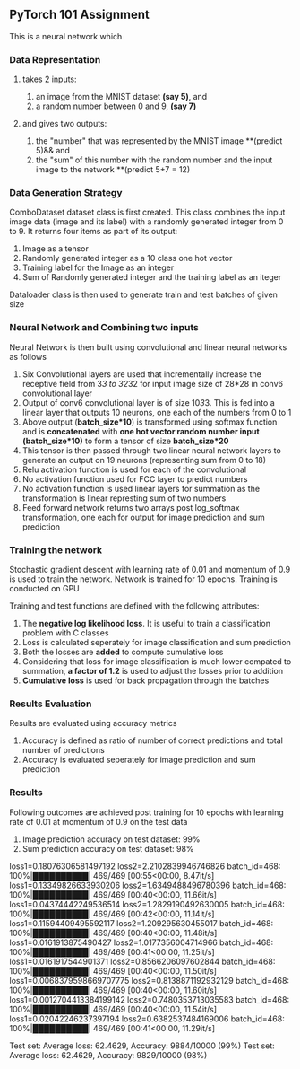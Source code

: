 
## PyTorch 101 Assignment

This is a neural network which 

### Data Representation
1. takes 2 inputs:

	1. an image from the MNIST dataset **(say 5)**, and
	2. a random number between 0 and 9, **(say 7)**

2. and gives two outputs:
	1. the "number" that was represented by the MNIST image **(predict 5)&& and
	2. the "sum" of this number with the random number and the input image to the network **(predict 5+7 = 12)

### Data Generation Strategy

ComboDataset dataset class is first created. This class combines the input image data (image and its label) with a randomly generated integer from 0 to 9. It returns four items as part of its output: 
1. Image as a tensor
2. Randomly generated integer as a 10 class one hot vector
3. Training label for the Image as an integer
4. Sum of Randomly generated integer and the training label as an iteger

Dataloader class is then used to generate train and test batches of given size  

### Neural Network and Combining two inputs
Neural Network is then built using convolutional and linear neural networks as follows  

1. Six Convolutional layers are used that incrementally increase the receptive field from 3*3 to 32*32 for input image size of 28*28 in conv6 convolutional layer  
2. Output of conv6 convolutional layer is of size 10*3*3. This is fed into a linear layer that outputs 10 neurons, one each of the numbers from 0 to 1
3. Above output (**batch_size*10**) is transformed using softmax function and is **concatenated** with **one hot vector random number input (batch_size*10)** to form a tensor of size **batch_size*20**
4. This tensor is then passed through two linear neural network layers to generate an output on 19 neurons (representing sum from 0 to 18)
5. Relu activation function is used for each of the convolutional
6. No activation function used for FCC layer to predict numbers
7. No activation function is used linear layers for summation as the transformation is linear represting sum of two numbers
8. Feed forward network returns two arrays post log_softmax transformation, one each for output for image prediction and sum prediction

### Training the network
Stochastic gradient descent with learning rate of 0.01 and momentum of 0.9 is used to train the network. Network is trained for 10 epochs. Training is conducted on GPU

Training and test functions are defined with the following attributes:  
1. The **negative log likelihood loss**. It is useful to train a classification problem with C classes  
2. Loss is calculated seperately for image classification and sum prediction
3. Both the losses are **added** to compute cumulative loss
4. Considering that loss for image classification is much lower compated to summation, **a factor of 1.2** is used to adjust the losses prior to addition
5. **Cumulative loss** is used for back propagation through the batches  

### Results Evaluation
Results are evaluated using accuracy metrics  
1. Accuracy is defined as ratio of number of correct predictions and total number of predictions  
2. Accuracy is evaluated seperately for image prediction and sum prediction  

### Results

Following outcomes are achieved post training for 10 epochs with learning rate of 0.01 at momentum of 0.9  on the test data

1. Image prediction accuracy on test dataset: 99%  
2. Sum prediction accuracy on test dataset: 98%

loss1=0.18076306581497192 loss2=2.2102839946746826 batch_id=468: 100%|██████████| 469/469 [00:55<00:00,  8.47it/s]
loss1=0.13349826633930206 loss2=1.6349488496780396 batch_id=468: 100%|██████████| 469/469 [00:40<00:00, 11.66it/s]
loss1=0.04374442249536514 loss2=1.2829190492630005 batch_id=468: 100%|██████████| 469/469 [00:42<00:00, 11.14it/s]
loss1=0.11594409495592117 loss2=1.209295630455017 batch_id=468: 100%|██████████| 469/469 [00:40<00:00, 11.48it/s]
loss1=0.0161913875490427 loss2=1.0177356004714966 batch_id=468: 100%|██████████| 469/469 [00:41<00:00, 11.25it/s]
loss1=0.0161917544901371 loss2=0.8566206097602844 batch_id=468: 100%|██████████| 469/469 [00:40<00:00, 11.50it/s]
loss1=0.0068379598669707775 loss2=0.8138871192932129 batch_id=468: 100%|██████████| 469/469 [00:40<00:00, 11.60it/s]
loss1=0.0012704413384199142 loss2=0.7480353713035583 batch_id=468: 100%|██████████| 469/469 [00:40<00:00, 11.54it/s]
loss1=0.02042246237397194 loss2=0.6382537484169006 batch_id=468: 100%|██████████| 469/469 [00:41<00:00, 11.29it/s]

Test set: Average loss: 62.4629, Accuracy: 9884/10000 (99%)
Test set: Average loss: 62.4629, Accuracy: 9829/10000 (98%)

